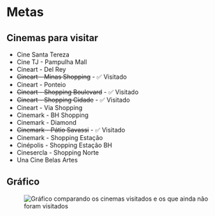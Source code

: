 # Metas

## Cinemas para visitar

- Cine Santa Tereza
- Cine TJ - Pampulha Mall
- Cineart - Del Rey
- <s>Cineart - Minas Shopping</s> - <Badge type="tip">✅ Visitado</Badge>
- Cineart - Ponteio
- <s>Cineart - Shopping Boulevard</s> - <Badge type="tip">✅ Visitado</Badge>
- <s>Cineart - Shopping Cidade</s> - <Badge type="tip">✅ Visitado</Badge>
- Cineart - Via Shopping
- Cinemark - BH Shopping
- Cinemark - Diamond
- <s>Cinemark - Pátio Savassi</s> - <Badge type="tip">✅ Visitado</Badge>
- Cinemark - Shopping Estação
- Cinépolis - Shopping Estação BH
- Cinesercla - Shopping Norte
- Una Cine Belas Artes

## Gráfico

<figure>
  <img src="https://quickchart.io/chart?c={type:'pie',data:{labels:['Visitado','Pendente'],datasets:[{data:[4, 10]}]}}&format=png" alt="Gráfico comparando os cinemas visitados e os que ainda não foram visitados">
  <figcaption></figcaption>
</figure>
